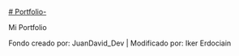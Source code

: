 [# Portfolio-](https://ikerowo.github.io/Portfolio-/)

Mi Portfolio

Fondo creado por: JuanDavid_Dev | Modificado por: Iker Erdociain
